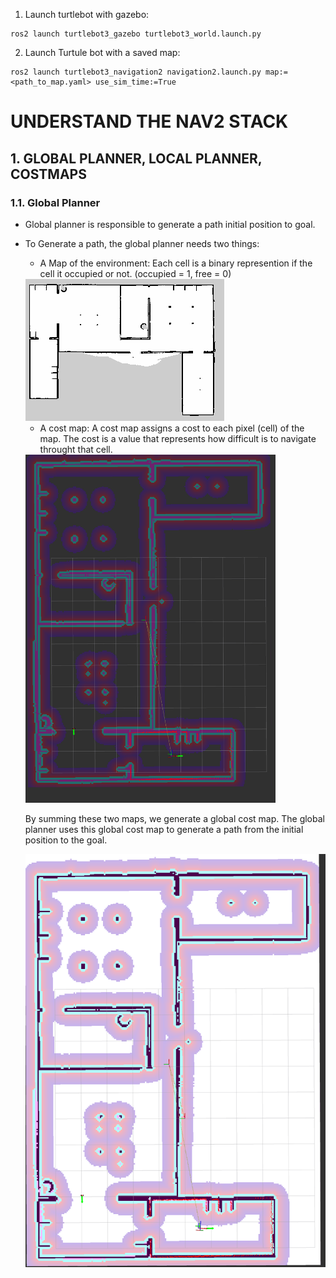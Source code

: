 1. Launch turtlebot with gazebo:
```
ros2 launch turtlebot3_gazebo turtlebot3_world.launch.py
```

2. Launch Turtule bot with a saved map:
```
ros2 launch turtlebot3_navigation2 navigation2.launch.py map:=<path_to_map.yaml> use_sim_time:=True
```

# UNDERSTAND THE NAV2 STACK
## 1. GLOBAL PLANNER, LOCAL PLANNER, COSTMAPS
### 1.1. Global Planner
- Global planner is responsible to generate a path initial position to goal.
- To Generate a path, the global planner needs two things:
    - A Map of the environment: Each cell is a binary represention if the cell it occupied or not. (occupied = 1, free = 0)
     
     <img src="../assets/images/Nav2/my_map.png">

    - A cost map:
        A cost map assigns a cost to each pixel (cell) of the map. The cost is a value that represents how difficult is to navigate throught that cell.

    <img src="../assets/images/Nav2/cost_map.png" width="400">

    By summing these two maps, we generate a global cost map. The global planner uses this global cost map to generate a path from the initial position to the goal.

    <img src="../assets/images/Nav2/global_cost_map.png">
    

